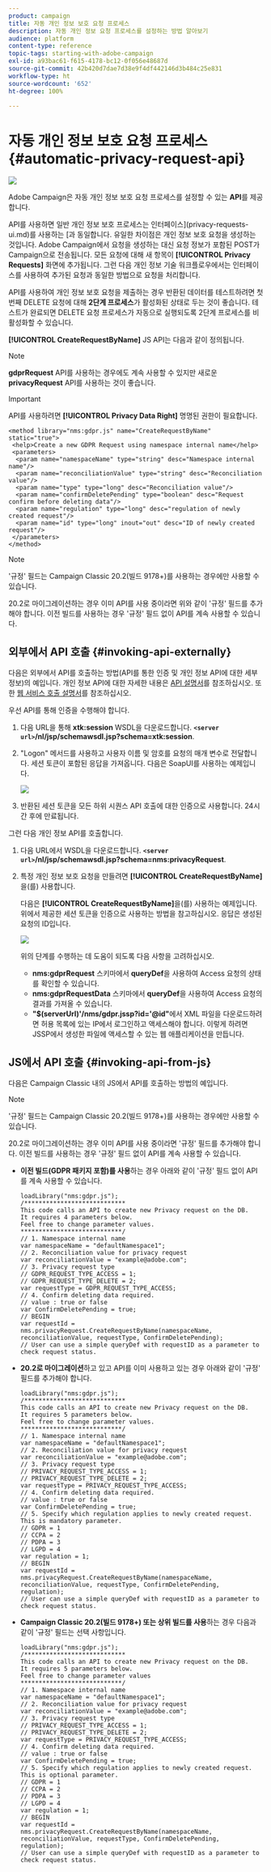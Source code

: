```yaml
---
product: campaign
title: 자동 개인 정보 보호 요청 프로세스
description: 자동 개인 정보 요청 프로세스를 설정하는 방법 알아보기
audience: platform
content-type: reference
topic-tags: starting-with-adobe-campaign
exl-id: a93bac61-f615-4178-bc12-0f056e48687d
source-git-commit: 42b420d7dae7d38e9f4df442146d3b484c25e831
workflow-type: ht
source-wordcount: '652'
ht-degree: 100%

---
```


# 자동 개인 정보 보호 요청 프로세스 {#automatic-privacy-request-api}

![](../../assets/v7-only.svg)

Adobe Campaign은 자동 개인 정보 보호 요청 프로세스를 설정할 수 있는 **API**&#x200B;를 제공합니다.

API를 사용하면 일반 개인 정보 보호 프로세스는 인터페이스](privacy-requests-ui.md)를 사용하는 [과 동일합니다. 유일한 차이점은 개인 정보 보호 요청을 생성하는 것입니다. Adobe Campaign에서 요청을 생성하는 대신 요청 정보가 포함된 POST가 Campaign으로 전송됩니다. 모든 요청에 대해 새 항목이 **[!UICONTROL Privacy Requests]** 화면에 추가됩니다. 그런 다음 개인 정보 기술 워크플로우에서는 인터페이스를 사용하여 추가된 요청과 동일한 방법으로 요청을 처리합니다.

API를 사용하여 개인 정보 보호 요청을 제출하는 경우 반환된 데이터를 테스트하려면 첫 번째 DELETE 요청에 대해 **2단계 프로세스**&#x200B;가 활성화된 상태로 두는 것이 좋습니다. 테스트가 완료되면 DELETE 요청 프로세스가 자동으로 실행되도록 2단계 프로세스를 비활성화할 수 있습니다.

**[!UICONTROL CreateRequestByName]** JS API는 다음과 같이 정의됩니다.

>[!NOTE]
>
>**gdprRequest** API를 사용하는 경우에도 계속 사용할 수 있지만 새로운 **privacyRequest** API를 사용하는 것이 좋습니다.

>[!IMPORTANT]
>
>API를 사용하려면 **[!UICONTROL Privacy Data Right]** 명명된 권한이 필요합니다.

```
<method library="nms:gdpr.js" name="CreateRequestByName" static="true">
 <help>Create a new GDPR Request using namespace internal name</help>
 <parameters>
  <param name="namespaceName" type="string" desc="Namespace internal name"/>
  <param name="reconciliationValue" type="string" desc="Reconciliation value"/>
  <param name="type" type="long" desc="Reconciliation value"/>
  <param name="confirmDeletePending" type="boolean" desc="Request confirm before deleting data"/>
  <param name="regulation" type="long" desc="regulation of newly created request"/>
  <param name="id" type="long" inout="out" desc="ID of newly created request"/>
 </parameters>
</method>
```

>[!NOTE]
>
>&#39;규정&#39; 필드는 Campaign Classic 20.2(빌드 9178+)를 사용하는 경우에만 사용할 수 있습니다.
>
>20.2로 마이그레이션하는 경우 이미 API를 사용 중이라면 위와 같이 &#39;규정&#39; 필드를 추가해야 합니다. 이전 빌드를 사용하는 경우 &#39;규정&#39; 필드 없이 API를 계속 사용할 수 있습니다.

## 외부에서 API 호출 {#invoking-api-externally}

다음은 외부에서 API를 호출하는 방법(API를 통한 인증 및 개인 정보 API에 대한 세부 정보)의 예입니다. 개인 정보 API에 대한 자세한 내용은 [API 설명서](https://experienceleague.adobe.com/developer/campaign-api/api/s-nms-privacyRequest.html?lang=ko)를 참조하십시오. 또한 [웹 서비스 호출 설명서](../../configuration/using/web-service-calls.md)를 참조하십시오.

우선 API를 통해 인증을 수행해야 합니다.

1. 다음 URL을 통해 **xtk:session** WSDL을 다운로드합니다. **`<server url>`/nl/jsp/schemawsdl.jsp?schema=xtk:session**.

1. &quot;Logon&quot; 메서드를 사용하고 사용자 이름 및 암호를 요청의 매개 변수로 전달합니다. 세션 토큰이 포함된 응답을 가져옵니다. 다음은 SoapUI를 사용하는 예제입니다.

   ![](assets/do-not-localize/privacy-api.png)

1. 반환된 세션 토큰을 모든 하위 시퀀스 API 호출에 대한 인증으로 사용합니다. 24시간 후에 만료됩니다.

그런 다음 개인 정보 API를 호출합니다.

1. 다음 URL에서 WSDL을 다운로드합니다. **`<server url>`/nl/jsp/schemawsdl.jsp?schema=nms:privacyRequest**.

1. 특정 개인 정보 보호 요청을 만들려면 **[!UICONTROL CreateRequestByName]**&#x200B;을(를) 사용합니다.

   다음은 **[!UICONTROL CreateRequestByName]**&#x200B;을(를) 사용하는 예제입니다. 위에서 제공한 세션 토큰을 인증으로 사용하는 방법을 참고하십시오. 응답은 생성된 요청의 ID입니다.

   ![](assets/do-not-localize/privacy-api-2.png)

   위의 단계를 수행하는 데 도움이 되도록 다음 사항을 고려하십시오.

   * **nms:gdprRequest** 스키마에서 **queryDef**&#x200B;을 사용하여 Access 요청의 상태를 확인할 수 있습니다.
   * **nms:gdprRequestData** 스키마에서 **queryDef**&#x200B;을 사용하여 Access 요청의 결과를 가져올 수 있습니다.
   * **&quot;$(serverUrl)&#39;/nms/gdpr.jssp?id=&#39;@id&quot;**&#x200B;에서 XML 파일을 다운로드하려면 허용 목록에 있는 IP에서 로그인하고 액세스해야 합니다. 이렇게 하려면 JSSP에서 생성한 파일에 액세스할 수 있는 웹 애플리케이션을 만듭니다.

## JS에서 API 호출 {#invoking-api-from-js}

다음은 Campaign Classic 내의 JS에서 API를 호출하는 방법의 예입니다.

>[!NOTE]
>
>&#39;규정&#39; 필드는 Campaign Classic 20.2(빌드 9178+)를 사용하는 경우에만 사용할 수 있습니다.
>
>20.2로 마이그레이션하는 경우 이미 API를 사용 중이라면 &#39;규정&#39; 필드를 추가해야 합니다. 이전 빌드를 사용하는 경우 &#39;규정&#39; 필드 없이 API를 계속 사용할 수 있습니다.

* **이전 빌드(GDPR 패키지 포함)를 사용**&#x200B;하는 경우 아래와 같이 &#39;규정&#39; 필드 없이 API를 계속 사용할 수 있습니다.

   ```
   loadLibrary("nms:gdpr.js");
   /**************************** 
   This code calls an API to create new Privacy request on the DB.
   It requires 4 parameters below.
   Feel free to change parameter values.
   ****************************/
   // 1. Namespace internal name
   var namespaceName = "defaultNamespace1";
   // 2. Reconciliation value for privacy request
   var reconciliationValue = "example@adobe.com";
   // 3. Privacy request type
   // GDPR_REQUEST_TYPE_ACCESS = 1;
   // GDPR_REQUEST_TYPE_DELETE = 2;
   var requestType = GDPR_REQUEST_TYPE_ACCESS;
   // 4. Confirm deleting data required.
   // value : true or false
   var ConfirmDeletePending = true;
   // BEGIN
   var requestId = nms.privacyRequest.CreateRequestByName(namespaceName, reconciliationValue, requestType, ConfirmDeletePending);
   // User can use a simple queryDef with requestID as a parameter to check request status.
   ```

* **20.2로 마이그레이션**&#x200B;하고 있고 API를 이미 사용하고 있는 경우 아래와 같이 &#39;규정&#39; 필드를 추가해야 합니다.

   ```
   loadLibrary("nms:gdpr.js");
   /**************************** 
   This code calls an API to create new Privacy request on the DB.
   It requires 5 parameters below.
   Feel free to change parameter values.
   ****************************/
   // 1. Namespace internal name
   var namespaceName = "defaultNamespace1";
   // 2. Reconciliation value for privacy request
   var reconciliationValue = "example@adobe.com";
   // 3. Privacy request type
   // PRIVACY_REQUEST_TYPE_ACCESS = 1;
   // PRIVACY_REQUEST_TYPE_DELETE = 2;
   var requestType = PRIVACY_REQUEST_TYPE_ACCESS;
   // 4. Confirm deleting data required.
   // value : true or false
   var ConfirmDeletePending = true;
   // 5. Specify which regulation applies to newly created request. This is mandatory parameter.
   // GDPR = 1
   // CCPA = 2
   // PDPA = 3
   // LGPD = 4
   var regulation = 1;
   // BEGIN
   var requestId = nms.privacyRequest.CreateRequestByName(namespaceName, reconciliationValue, requestType, ConfirmDeletePending, regulation);
   // User can use a simple queryDef with requestID as a parameter to check request status.
   ```

* **Campaign Classic 20.2(빌드 9178+) 또는 상위 빌드를 사용**&#x200B;하는 경우 다음과 같이 &#39;규정&#39; 필드는 선택 사항입니다.

   ```
   loadLibrary("nms:gdpr.js");
   /**************************** 
   This code calls an API to create new Privacy request on the DB.
   It requires 5 parameters below.
   Feel free to change parameter values 
   ****************************/
   // 1. Namespace internal name
   var namespaceName = "defaultNamespace1";
   // 2. Reconciliation value for privacy request
   var reconciliationValue = "example@adobe.com";
   // 3. Privacy request type
   // PRIVACY_REQUEST_TYPE_ACCESS = 1;
   // PRIVACY_REQUEST_TYPE_DELETE = 2;
   var requestType = PRIVACY_REQUEST_TYPE_ACCESS;
   // 4. Confirm deleting data required.
   // value : true or false
   var ConfirmDeletePending = true;
   // 5. Specify which regulation applies to newly created request. This is optional parameter.
   // GDPR = 1
   // CCPA = 2
   // PDPA = 3
   // LGPD = 4
   var regulation = 1;
   // BEGIN
   var requestId = nms.privacyRequest.CreateRequestByName(namespaceName, reconciliationValue, requestType, ConfirmDeletePending, regulation);
   // User can use a simple queryDef with requestID as a parameter to check request status.
   ```
